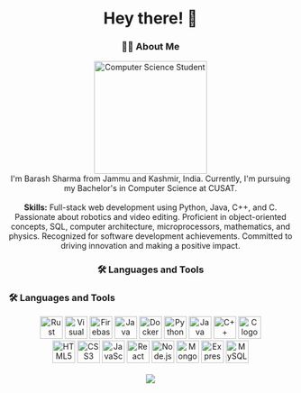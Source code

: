 

<h1 align="center">Hey there! 👋</h1>

<h3 align="center">👩‍💻 About Me</h3>

<p align="center">
  <img src="https://i.imgur.com/n9vZucl.jpg" height="200" alt="Computer Science Student" /><br>
  I'm Barash Sharma from Jammu and Kashmir, India. Currently, I'm pursuing my Bachelor's in Computer Science at CUSAT.<br><br>
  <strong>Skills:</strong> Full-stack web development using Python, Java, C++, and C. Passionate about robotics and video editing. Proficient in object-oriented concepts, SQL, computer architecture, microprocessors, mathematics, and physics. Recognized for software development achievements. Committed to driving innovation and making a positive impact.
</p>

<h3 align="center">🛠 Languages and Tools</h3>

<h3 align="left">🛠 Languages and Tools</h3>

<div align="center">
  <img src="https://i.redd.it/31b2ii8hchi31.jpg" height="40" alt="Rust logo"  />
  <img src="https://logowik.com/content/uploads/images/visual-studio-code7642.jpg" height="40" alt="Visual Studio Code logo"  />
  <img src="https://cdn.jsdelivr.net/gh/devicons/devicon/icons/firebase/firebase-plain-wordmark.svg" height="40" alt="Firebase logo"  />
  <img src="https://logos-world.net/wp-content/uploads/2022/07/Java-Logo.png" height="40" alt="Java logo"  />
  <img src="https://cdn.jsdelivr.net/gh/devicons/devicon/icons/docker/docker-plain-wordmark.svg" height="40" alt="Docker logo"  />
  <img src="https://www.python.org/static/img/python-logo.png" height="40" alt="Python logo" />
  <img src="https://cdn.iconscout.com/icon/free/png-256/java-60-1174953.png" height="40" alt="Java logo" />
  <img src="https://upload.wikimedia.org/wikipedia/commons/1/18/ISO_C%2B%2B_Logo.svg" height="40" alt="C++ logo" />
  <img src="https://www.kindpng.com/picc/m/176-1766685_c-programming-language-hd-png-download.png" height="40" alt="C logo" />
  <br/>
  <img src="https://cdn.worldvectorlogo.com/logos/html5.svg" height="40" alt="HTML5 logo" />
  <img src="https://cdn.worldvectorlogo.com/logos/css-3.svg" height="40" alt="CSS3 logo" />
  <img src="https://cdn.worldvectorlogo.com/logos/javascript.svg" height="40" alt="JavaScript logo" />
  <img src="https://cdn.worldvectorlogo.com/logos/react-2.svg" height="40" alt="React logo" />
  <img src="https://cdn.worldvectorlogo.com/logos/nodejs-icon.svg" height="40" alt="Node.js logo" />
  <img src="https://cdn.worldvectorlogo.com/logos/mongodb.svg" height="40" alt="MongoDB logo" />
  <img src="https://cdn.worldvectorlogo.com/logos/express-109.svg" height="40" alt="Express.js logo" />
  <img src="https://cdn.worldvectorlogo.com/logos/mysql-6.svg" height="40" alt="MySQL logo" />
</div>


<br clear="both">

<div align="center">
  <img src="https://visitor-badge.laobi.icu/badge?page_id=barash1311.barash1311&" />
</div>
